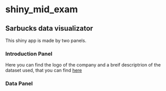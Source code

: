 # shiny_mid_exam
## Sarbucks data visualizator

This shiny app is made by two panels.

### Introduction Panel

Here you can find the logo of the company and a breif descriptrion of the dataset used, that you can find [here](https://www.kaggle.com/mahirahmzh/starbucks-customer-retention-malaysia-survey)

### Data Panel
